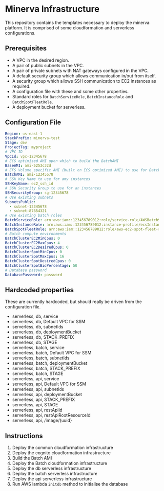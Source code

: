 # Minerva Infrastructure

This repository contains the templates necessary to deploy the minerva platform.
It is comprised of some cloudformation and serverless configurations.

## Prerequisites
- A VPC in the desired region.
- A pair of public subnets in the VPC.
- A pair of private subnets with NAT gateways configured in the VPC.
- A default security group which allows communication in/out from itself.
- A security group which allows SSH communication to EC2 instances as required.
- A configuration file with these and some other properties.
- Standard roles for `BatchServiceRole`, `BatchInstanceRole` and
  `BatchSpotFleetRole`.
- A deployment bucket for serverless.

## Configuration File

```YAML
Region: us-east-1
StackPrefix: minerva-test
Stage: dev
ProjectTag: myproject
# VPC ID
VpcId: vpc-12345678
# ECS optimised AMI upon which to build the BatchAMI
BaseAMI: ami-5253c32d
# EFS Volume specific AMI (built on ECS optimized AMI) to use for Batch
BatchAMI: ami-12345678
# SSH Key Name to use for any instances
SSHKeyName: ec2_ssh_id
# SSH Security Group to use for an instances
SSHSecurityGroup: sg-12345678
# Use existing subnets
SubnetsPublic:
  - subnet-12345678
  - subnet-87654321
# Use existing batch roles
BatchServiceRole: arn:aws:iam::123456789012:role/service-role/AWSBatchServiceRole
BatchInstanceRole: arn:aws:iam::123456789012:instance-profile/ecsInstanceRole
BatchSpotFleetRole: arn:aws:iam::123456789012:role/aws-ec2-spot-fleet-role
# Batch compute environments
BatchClusterEC2MinCpus: 0
BatchClusterEC2MaxCpus: 4
BatchClusterEC2DesiredCpus: 0
BatchClusterSpotMinCpus: 0
BatchClusterSpotMaxCpus: 16
BatchClusterSpotDesiredCpus: 0
BatchClusterSpotBidPercentage: 50
# Database password
DatabasePassword: password
```

## Hardcoded properties

These are currently hardcoded, but should really be driven from the
configuration file.

- serverless, db, service
- serverless, db, Default VPC for SSM
- serverless, db, subnetIds
- serverless, db, deploymentBucket
- serverless, db, STACK_PREFIX
- serverless, db, STAGE
- serverless, batch, service
- serverless, batch, Default VPC for SSM
- serverless, batch, subnetIds
- serverless, batch, deploymentBucket
- serverless, batch, STACK_PREFIX
- serverless, batch, STAGE
- serverless, api, service
- serverless, api, Default VPC for SSM
- serverless, api, subnetIds
- serverless, api, deploymentBucket
- serverless, api, STACK_PREFIX
- serverless, api, STAGE
- serverless, api, restApiId
- serverless, api, restApiRootResourceId
- serverless, api, /image/{uuid}

## Instructions

1. Deploy the common cloudformation infrastructure
2. Deploy the cognito cloudformation infrastructure
3. Build the Batch AMI
4. Deploy the Batch cloudformation infrastructure
5. Deploy the db serverless infrastructure
6. Deploy the batch serverless infrastructure
7. Deploy the api serverless infrastructure
8. Run AWS lambda `initdb` method to initialise the database
